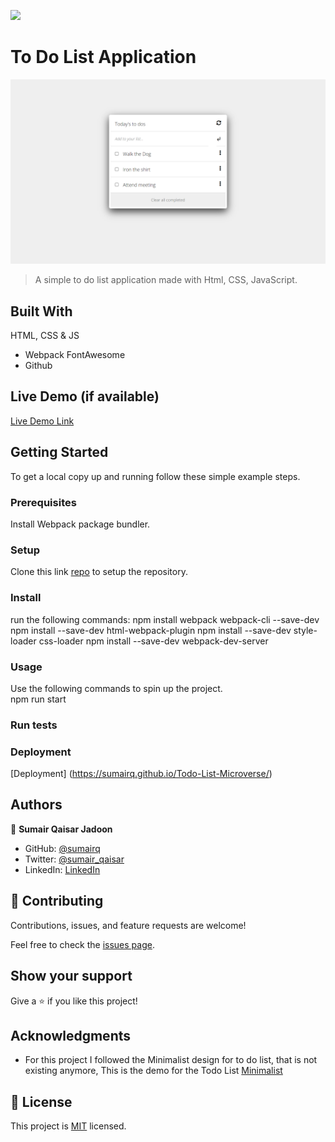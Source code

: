 ![](https://img.shields.io/badge/Microverse-blueviolet)

# To Do List Application

![screenshot](./screenshot.png)

> A simple to do list application made with Html, CSS, JavaScript.


## Built With

 HTML, CSS & JS
- Webpack FontAwesome
- Github

## Live Demo (if available)

[Live Demo Link](https://livedemo.com)


## Getting Started

To get a local copy up and running follow these simple example steps.

### Prerequisites
Install Webpack package bundler.

### Setup
Clone this link [repo](https://github.com/sumairq/to-do-list.git) to setup the repository.

### Install
run the following commands:
npm install webpack webpack-cli --save-dev
npm install --save-dev html-webpack-plugin
npm install --save-dev style-loader css-loader
npm install --save-dev webpack-dev-server



### Usage
Use the following commands to spin up the project.  
npm run start

### Run tests

### Deployment

[Deployment] (https://sumairq.github.io/Todo-List-Microverse/)

## Authors

👤 **Sumair Qaisar Jadoon**

- GitHub: [@sumairq](https://github.com/sumairq)
- Twitter: [@sumair_qaisar](https://twitter.com/sumair_qaisar)
- LinkedIn: [LinkedIn](https://linkedin.com/in/sumair-qaisar-jadoon-84a877164)

## 🤝 Contributing

Contributions, issues, and feature requests are welcome!

Feel free to check the [issues page](../../issues/).

## Show your support

Give a ⭐️ if you like this project!

## Acknowledgments

- For this project I followed the Minimalist design for to do list, that is not existing anymore,
This is the demo for the Todo List [Minimalist](https://www.youtube.com/watch?v=AcUd-_Yjjqg)

## 📝 License

This project is [MIT](./MIT.md) licensed.
